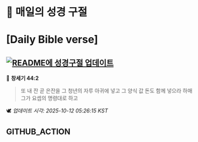 # 🙏 매일의 성경 구절
# [Daily Bible verse]
## [![README에 성경구절 업데이트](https://github.com/DONGSUKA/first_test/actions/workflows/update-readme-bible.yml/badge.svg)](https://github.com/DONGSUKA/first_test/actions/workflows/update-readme-bible.yml)
<!-- START_BIBLE_VERSE -->
📖 **창세기 44:2**
> 또 내 잔 곧 은잔을 그 청년의 자루 아귀에 넣고 그 양식 값 돈도 함께 넣으라 하매 그가 요셉의 명령대로 하고

🕊️ _업데이트 시각: 2025-10-12 05:26:15 KST_
  <!-- END_BIBLE_VERSE -->
## GITHUB_ACTION
